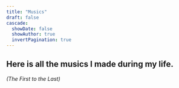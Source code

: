 ```yaml
---
title: "Musics"
draft: false
cascade:
  showDate: false
  showAuthor: true 
  invertPagination: true
---
```


## Here is all the musics I made during my life.

*(The First to the Last)*
